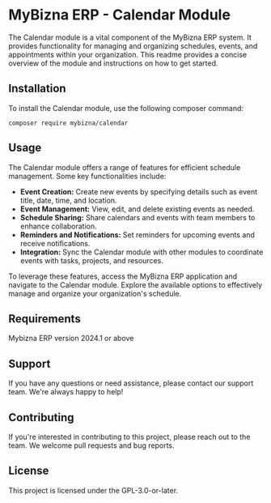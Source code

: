 # MyBizna ERP - Calendar Module
The Calendar module is a vital component of the MyBizna ERP system. It provides functionality for managing and organizing schedules, events, and appointments within your organization. This readme provides a concise overview of the module and instructions on how to get started.

## Installation 
To install the Calendar module, use the following composer command:
```
composer require mybizna/calendar
```

## Usage
The Calendar module offers a range of features for efficient schedule management. Some key functionalities include:

 - **Event Creation:** Create new events by specifying details such as event title, date, time, and location.
 - **Event Management:** View, edit, and delete existing events as needed.
 - **Schedule Sharing:** Share calendars and events with team members to enhance collaboration.
 - **Reminders and Notifications:** Set reminders for upcoming events and receive notifications.
 - **Integration:** Sync the Calendar module with other modules to coordinate events with tasks, projects, and resources.

To leverage these features, access the MyBizna ERP application and navigate to the Calendar module. Explore the available options to effectively manage and organize your organization's schedule.

## Requirements
Mybizna ERP version 2024.1 or above

## Support
If you have any questions or need assistance, please contact our support team. We're always happy to help!

## Contributing
If you're interested in contributing to this project, please reach out to the team. We welcome pull requests and bug reports.

## License
This project is licensed under the GPL-3.0-or-later.

